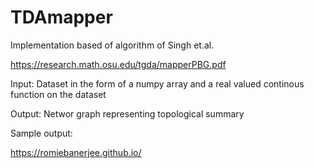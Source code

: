 # TDAmapper

Implementation based of algorithm of Singh et.al.

https://research.math.osu.edu/tgda/mapperPBG.pdf

Input: Dataset in the form of a numpy array and a real valued continous function on the dataset

Output: Networ graph representing topological summary

Sample output:

https://romiebanerjee.github.io/


